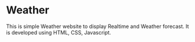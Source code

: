 # Weather
This is simple Weather website to display Realtime and Weather forecast.
It is developed using HTML, CSS, Javascript.
